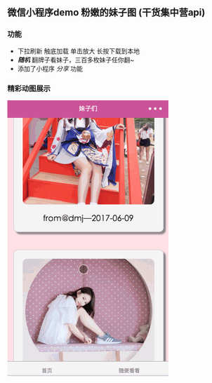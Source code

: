 微信小程序demo 粉嫩的妹子图 (干货集中营api)
--------

### 功能
* 下拉刷新 触底加载 单击放大 长按下载到本地
* ***随机*** 翻牌子看妹子，三百多枚妹子任你翻~
* 添加了小程序 *分享* 功能

### 精彩动图展示
![妹子预览](./cuteGirls.gif)
